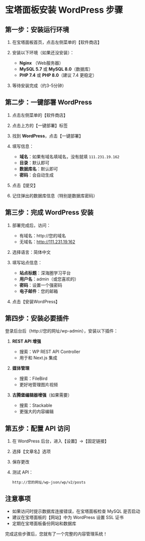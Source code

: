 # 宝塔面板安装 WordPress 步骤

## 第一步：安装运行环境

1. 在宝塔面板首页，点击左侧菜单的【软件商店】

2. 安装以下环境（如果还没安装）：
   - **Nginx** （Web服务器）
   - **MySQL 5.7** 或 **MySQL 8.0**（数据库）
   - **PHP 7.4** 或 **PHP 8.0**（建议 7.4 更稳定）

3. 等待安装完成（约3-5分钟）

## 第二步：一键部署 WordPress

1. 点击左侧菜单的【软件商店】

2. 点击上方的【一键部署】标签

3. 找到 **WordPress**，点击【一键部署】

4. 填写信息：
   - **域名**：如果有域名填域名，没有就填 `111.231.19.162`
   - **目录**：默认即可
   - **数据库名**：默认即可
   - **密码**：会自动生成

5. 点击【提交】

6. 记住弹出的数据库信息（特别是数据库密码）

## 第三步：完成 WordPress 安装

1. 部署完成后，访问：
   - 有域名：http://您的域名
   - 无域名：http://111.231.19.162

2. 选择语言：简体中文

3. 填写站点信息：
   - **站点标题**：深海圈学习平台
   - **用户名**：admin（或您喜欢的）
   - **密码**：设置一个强密码
   - **电子邮件**：您的邮箱

4. 点击【安装WordPress】

## 第四步：安装必要插件

登录后台后（http://您的网址/wp-admin），安装以下插件：

1. **REST API 增强**
   - 搜索：WP REST API Controller
   - 用于和 Next.js 集成

2. **媒体管理**
   - 搜索：FileBird
   - 更好地管理图片视频

3. **古腾堡编辑器增强**（如果需要）
   - 搜索：Stackable
   - 更强大的内容编辑

## 第五步：配置 API 访问

1. 在 WordPress 后台，进入【设置】→【固定链接】

2. 选择【文章名】选项

3. 保存更改

4. 测试 API：
   ```
   http://您的网址/wp-json/wp/v2/posts
   ```

## 注意事项

- 如果访问时提示数据库连接错误，在宝塔面板检查 MySQL 是否启动
- 建议在宝塔面板的【网站】中为 WordPress 设置 SSL 证书
- 定期在宝塔面板备份网站和数据库

完成这些步骤后，您就有了一个完整的内容管理系统！